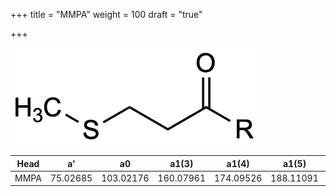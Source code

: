 +++
title = "MMPA"
weight = 100
draft = "true"

+++

![](/img/MMPA.png?classes=border)

| Head           | a'        | a0        | a1(3)     | a1(4)     | a1(5)     | a1(Asn)   |
|----------------|-----------|-----------|-----------|-----------|-----------|-----------|
| MMPA           | 75.02685  | 103.02176 | 160.07961 | 174.09526 | 188.11091 | 265.08245 |
